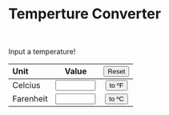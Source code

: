 # Temperture Converter
<br>
<section> <div class="row"> <form name="myform"> <div class="one-half column"> <p>Input a temperature!</p> <table> <thead> <tr> <th style="text-align:left">Unit</th> <th style="text-align:center">Value</th> <th style="text-align:center"><input type="button" value="Reset" id="reset"></th> </tr> </thead> <tbody> <tr> <td style="text-align:left">Celcius</td> <td style="text-align:center"><input type="number" id="celcius" name="celcius" min="-1000" max="1000" required=""></td> <td style="text-align:center"><input type="button" class="button-primary" onclick="calc(&quot;ctof&quot;)" value="to ºF"></td> </tr> <tr> <td style="text-align:left">Farenheit</td> <td style="text-align:center"><input type="number" id="farenheit" name="farenheit" min="-1000" max="1000" required=""></td> <td style="text-align:center"><input type="button" class="button-primary" onclick="calc(&quot;ftoc&quot;)" value="to ºC"></td> </tr> </tbody> </table> </div> <div class="one-half column"> <br><br> <div id="messages"></div> <br> </div> </form> </div> </section>
<script>const displayResults=(e="",t=0,s=32)=>{document.getElementById("messages").textContent=e,document.forms.myform.elements.celcius.value=t.toFixed(0),document.forms.myform.elements.farenheit.value=s.toFixed(0)};function calc(e){const t="You have to enter a numeric value.";let s={celcius:parseFloat(document.forms.myform.elements.celcius.value),farenheit:parseFloat(document.forms.myform.elements.farenheit.value),tof:()=>1.8*s.celcius+32,toc:()=>5/9*(s.farenheit-32)};"ctof"==e?Number.isNaN(s.celcius)?displayResults(t,NaN,NaN):displayResults("",s.celcius,s.tof()):"ftoc"==e&&(Number.isNaN(s.farenheit)?displayResults(t,NaN,NaN):displayResults("",s.toc(),s.farenheit))}document.getElementById("reset").addEventListener("click",(()=>{displayResults("",0,32)})),displayResults()</script>
